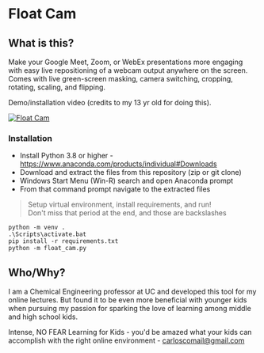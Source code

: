 # Float Cam

## What is this?
Make your Google Meet, Zoom, or WebEx presentations more engaging with easy live repositioning of a webcam output anywhere on the screen. Comes with live green-screen masking, camera switching, cropping, rotating, scaling, and flipping.

Demo/installation video (credits to my 13 yr old for doing this).

[![Float Cam](https://raw.githubusercontent.com/profteachkids/float_cam/master/float_cam1.jpg)](https://www.youtube.com/embed/-1b9dLhkn5E "Float Cam")

### Installation
- Install Python 3.8 or higher - https://www.anaconda.com/products/individual#Downloads
- Download and extract the files from this repository (zip or git clone)
- Windows Start Menu (Win-R) search and open Anaconda prompt
- From that command prompt navigate to the extracted files

> Setup virtual environment, install requirements, and run! <br>
> Don't miss that period at the end, and those are backslashes

```shell
python -m venv .
.\Scripts\activate.bat
pip install -r requirements.txt
python -m float_cam.py
```


## Who/Why?
I am a Chemical Engineering professor at UC and developed this tool for my online lectures. 
But found it to be even more beneficial with younger kids when pursuing my passion for 
sparking the love of learning among middle and high school kids.

Intense, NO FEAR Learning for Kids - you'd be amazed what your kids can accomplish
 with the right online environment - carloscomail@gmail.com
